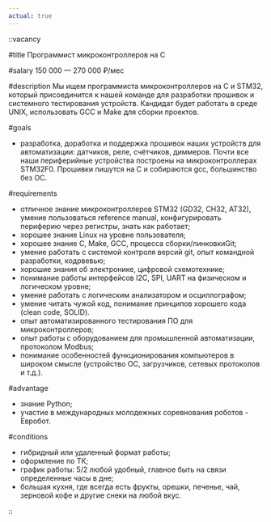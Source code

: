 ```yaml
---
actual: true
---
```


::vacancy

#title
Программист микроконтроллеров на C

#salary
150 000 — 270 000 ₽/мес

#description
Мы ищем программиста микроконтроллеров на C и STM32, который присоединится к нашей команде для разработки прошивок и системного тестирования устройств. Кандидат будет работать в среде UNIX, использовать GCC и Make для сборки проектов.

#goals
* разработка, доработка и поддержка прошивок наших устройств для автоматизации: датчиков, реле, счётчиков, диммеров. Почти все наши периферийные устройства построены на микроконтроллерах STM32F0. Прошивки пишутся на C и собираются gcc, большинство без ОС.

#requirements
* отличное знание микроконтроллеров STM32 (GD32, CH32, AT32), умение пользоваться reference manual, конфигурировать периферию через регистры, знать как работает;
* хорошее знание Linux на уровне пользователя;
* хорошее знание C, Make, GCC, процесса сборки/линковкиGit;
* умение работать с системой контроля версий git, опыт командной разработки, кодрвевью; 
* хорошие знания об электронике, цифровой схемотехнике; 
* понимание работы интерфейсов I2C, SPI, UART на физическом и логическом уровне; 
* умение работать с логическим анализатором и осциллографом;
* умение читать чужой код, понимание принципов хорошего кода (clean code, SOLID). 
* опыт автоматизированного тестирования ПО для микроконтроллеров; 
* опыт работы с оборудованием для промышленной автоматизации, протоколом Modbus;
* понимание особенностей функционирования компьютеров в широком смысле (устройство ОС, загрузчиков, сетевых протоколов и т.д.).

#advantage
* знание Python;
* участие в международных молодежных соревнования роботов - Евробот. 

#conditions
* гибридный или удаленный формат работы; 
* оформление по ТК; 
* график работы: 5/2 любой удобный, главное быть на связи определенные часы в дне;
* большая кухня, где всегда есть фрукты, орешки, печенье, чай, зерновой кофе и другие снеки на любой вкус.

::
